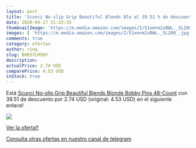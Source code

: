 ```yaml
---
layout: post
title: 'Scunci No-slip Grip Beautiful Blends Blo al 39.51 % de descuento'
date: 2020-04-17 21:23:15
thumbnailImage: 'https://m.media-amazon.com/images/I/51xm+m2zBWL._SL200_.jpg'
images: [ 'https://m.media-amazon.com/images/I/51xm+m2zBWL._SL200_.jpg' ]
comments: true
category: ofertas
author: ring
slug: B0037LMS0Y
description:
actualPrice: 2.74 USD
comparePrice: 4.53 USD
inStock: true
---
```


Está [Scunci No-slip Grip Beautiful Blends Blonde Bobby Pins  48-Count](https://www.amazon.com/dp/B0037LMS0Y/?tag=redken08-20) con 39.51 de descuento por 2.74 USD (original: 4.53 USD) en el siguiente enlace!

[![](https://m.media-amazon.com/images/I/51xm+m2zBWL._SL200_.jpg)](https://www.amazon.com/dp/B0037LMS0Y/?tag=redken08-20)

[Ver la oferta!!](https://www.amazon.com/dp/B0037LMS0Y/?tag=redken08-20)

[Consulta otras ofertas en nuestro canal de telegram](https://t.me/s/ofertas25)
